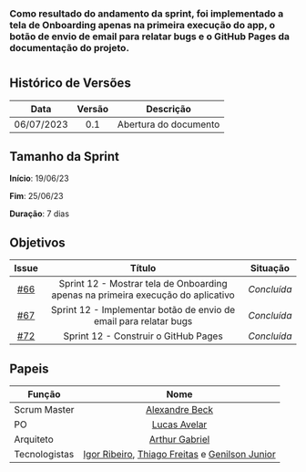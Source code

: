### Como resultado do andamento da sprint, foi implementado a tela de Onboarding apenas na primeira execução do app, o botão de envio de email para relatar bugs e o GitHub Pages da documentação do projeto.
#

## Histórico de Versões

|    Data    | Versão |       Descrição       |
| :--------: | :----: | :-------------------: |
| 06/07/2023 |  0.1   | Abertura do documento |

## Tamanho da Sprint

**Início**: 19/06/23

**Fim**: 25/06/23

**Duração**: 7 dias

## Objetivos

|                            Issue                             |              Título               |                    Situação                      |
| :----------------------------------------------------------: | :-------------------------------: | :-------------------------------------------------: |
| [#66](https://github.com/fga-eps-mds/2023.1-GuiaUnB/issues/66) | Sprint 12 - Mostrar tela de Onboarding apenas na primeira execução do aplicativo | _Concluída_|
| [#67](https://github.com/fga-eps-mds/2023.1-GuiaUnB/issues/67) | Sprint 12 - Implementar botão de envio de email para relatar bugs | _Concluída_ |
| [#72](https://github.com/fga-eps-mds/2023.1-GuiaUnB/issues/72) | Sprint 12 - Construir o GitHub Pages | _Concluída_ |

## Papeis

| Função        |                                                                           Nome                                                                            |
| ------------- | :-------------------------------------------------------------------------------------------------------------------------------------------------------: |
| Scrum Master  |                                                    [Alexandre Beck](https://github.com/zzzBECK)                                                   |
| PO            |                                                    [Lucas Avelar](https://github.com/LucasAvelar2711)                                                     |
| Arquiteto     |                                                    [Arthur Gabriel](https://github.com/ArthurGabrieel)                                                    |
| Tecnologistas | [Igor Ribeiro](https://github.com/igor-ribeir0), [Thiago Freitas](https://github.com/thiagorfreitas) e [Genilson Junior](https://github.com/GenilsonJunior99006) |